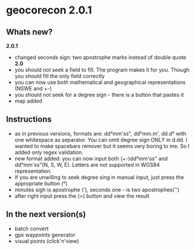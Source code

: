 # geocorecon 2.0.1

Whats new?
-------------
**2.0.1**
- changed seconds sign: two apostrophe marks instead of double quote
**2.0**
- you should not seek a field to fill. The program makes it for you. Though you should fill the only field correctly
- you can now use both mathematical and geographical representations (NSWE and +-)
- you should not seek for a degree sign - there is a button that pastes it
- map added

Instructions
----------------
- as in previous versions, formats are: dd°mm'ss", dd°mm.m', dd.d° with one whitespace as separator. You can omit degree sign ONLY in d.dd. I wanted to make spacebars remover but it seems very boring to me. So I added only regex validation.
- new format added: you can now input both (+-)dd°mm'ss" and dd°mm'ss"(N, S, W, E). Letters are not supported in WGS84 representation.
- if you are unwilling to seek degree sing in manual input, just press the appropriate button (°)
- minutes sigh is apostrophe ('), seconds one - is two apostrophes('')
- after right input press the (>) button and view the result

In the next version(s)
----------------
- batch convert
- gpx waypoints generator
- visual points (click'n'view)
